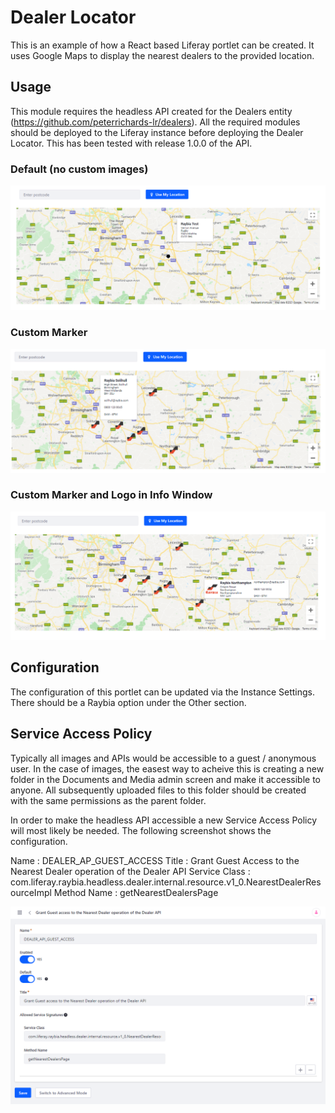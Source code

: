 # Dealer Locator

This is an example of how a React based Liferay portlet can be created. It uses Google Maps to display the nearest dealers to the provided location.

## Usage

This module requires the headless API created for the Dealers entity (https://github.com/peterrichards-lr/dealers). All the required modules should
be deployed to the Liferay instance before deploying the Dealer Locator. This has been tested with release 1.0.0 of the API.

### Default (no custom images)

![Default](docs/withoutMarkerOrInfoWindowImages.PNG)

### Custom Marker

![Custom Marker](docs/customMarkerWithoutInfoWindowImage.PNG)

### Custom Marker and Logo in Info Window

![Custom Marker & Info Window Logo](docs/customMarkerWithInfoWindowImage.PNG)

## Configuration

The configuration of this portlet can be updated via the Instance Settings. There should be a Raybia option under the Other section.

## Service Access Policy

Typically all images and APIs would be accessible to a guest / anonymous user. In the case of images, the easest way to acheive this is creating
a new folder in the Documents and Media admin screen and make it accessible to anyone. All subsequently uploaded files to this folder should
be created with the same permissions as the parent folder.

In order to make the headless API accessible a new Service Access Policy will most likely be needed. The following screenshot shows the configuration.

Name : DEALER_AP_GUEST_ACCESS
Title : Grant Guest Access to the Nearest Dealer operation of the Dealer API
Service Class : com.liferay.raybia.headless.dealer.internal.resource.v1_0.NearestDealerResourceImpl
Method Name : getNearestDealersPage

![Service Access Policy](docs/serviceAccessPolicy.PNG)
